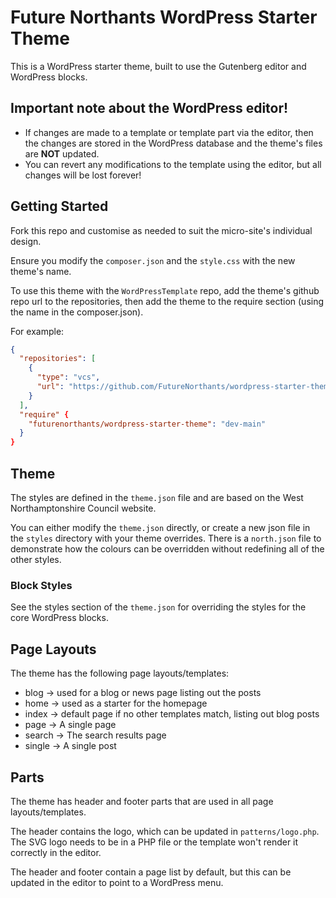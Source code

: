 # Future Northants WordPress Starter Theme

This is a WordPress starter theme, built to use the Gutenberg editor and WordPress blocks.

## Important note about the WordPress editor!

- If changes are made to a template or template part via the editor, then the changes are stored in the WordPress database and the theme's files are **NOT** updated.
- You can revert any modifications to the template using the editor, but all changes will be lost forever!

## Getting Started

Fork this repo and customise as needed to suit the micro-site's individual design.

Ensure you modify the `composer.json` and the `style.css` with the new theme's name.

To use this theme with the `WordPressTemplate` repo, add the theme's github repo url to the repositories, then add the theme to the require section (using the name in the composer.json).

For example:

```json
{
  "repositories": [
    {
      "type": "vcs",
      "url": "https://github.com/FutureNorthants/wordpress-starter-theme.git"
    }
  ],
  "require" {
    "futurenorthants/wordpress-starter-theme": "dev-main"
  }
}
```

## Theme

The styles are defined in the `theme.json` file and are based on the West Northamptonshire Council website.

You can either modify the `theme.json` directly, or create a new json file in the `styles` directory with your theme overrides. There is a `north.json` file to demonstrate how the colours can be overridden without redefining all of the other styles.

### Block Styles

See the styles section of the `theme.json` for overriding the styles for the core WordPress blocks.

## Page Layouts

The theme has the following page layouts/templates:

- blog -> used for a blog or news page listing out the posts
- home -> used as a starter for the homepage
- index -> default page if no other templates match, listing out blog posts
- page -> A single page
- search -> The search results page
- single -> A single post

## Parts

The theme has header and footer parts that are used in all page layouts/templates.

The header contains the logo, which can be updated in `patterns/logo.php`. The SVG logo needs to be in a PHP file or the template won't render it correctly in the editor.

The header and footer contain a page list by default, but this can be updated in the editor to point to a WordPress menu.
